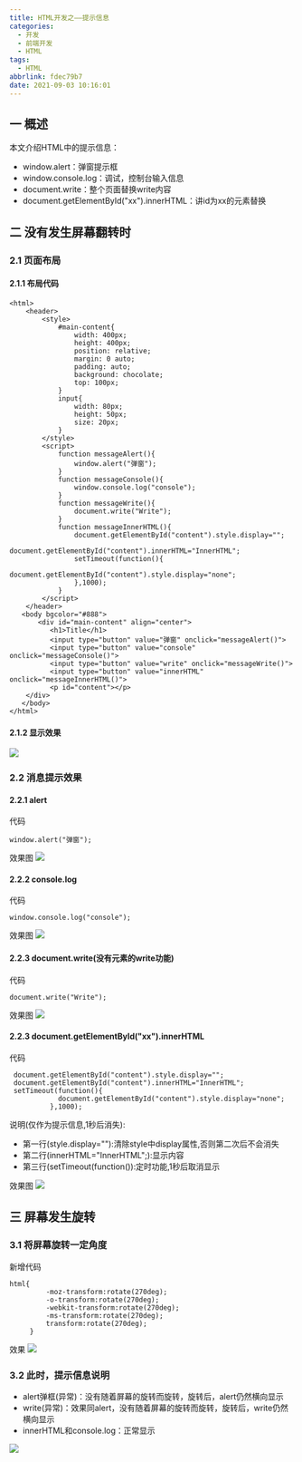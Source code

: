 ```yaml
---
title: HTML开发之——提示信息
categories:
  - 开发
  - 前端开发
  - HTML
tags:
  - HTML
abbrlink: fdec79b7
date: 2021-09-03 10:16:01
---
```

## 一 概述

本文介绍HTML中的提示信息：

* window.alert：弹窗提示框
* window.console.log：调试，控制台输入信息
* document.write：整个页面替换write内容
* document.getElementById("xx").innerHTML：讲id为xx的元素替换

<!--more-->

## 二 没有发生屏幕翻转时

### 2.1 页面布局

#### 2.1.1 布局代码

```
<html>
    <header>
        <style>
            #main-content{
                width: 400px;
                height: 400px;
                position: relative;
                margin: 0 auto;
                padding: auto;
                background: chocolate;
                top: 100px;
            }
            input{
                width: 80px;
                height: 50px;
                size: 20px;
            }
        </style>
        <script>
            function messageAlert(){
                window.alert("弹窗");
            }
            function messageConsole(){
                window.console.log("console");
            }
            function messageWrite(){
                document.write("Write");
            }
            function messageInnerHTML(){
                document.getElementById("content").style.display="";
				document.getElementById("content").innerHTML="InnerHTML";
				setTimeout(function(){
					document.getElementById("content").style.display="none";
				},1000);
            }
        </script>
    </header>
   <body bgcolor="#888">
       <div id="main-content" align="center">
          <h1>Title</h1>
          <input type="button" value="弹窗" onclick="messageAlert()">
          <input type="button" value="console" onclick="messageConsole()">
          <input type="button" value="write" onclick="messageWrite()">
          <input type="button" value="innerHTML" onclick="messageInnerHTML()">
          <p id="content"></p>
    </div>
   </body> 
</html>
```

#### 2.1.2 显示效果

![][1]

### 2.2 消息提示效果

#### 2.2.1 alert

代码

```
window.alert("弹窗");
```

效果图
![][2]

#### 2.2.2 console.log

代码

```
window.console.log("console");
```

效果图
![][3]

#### 2.2.3 document.write(没有元素的write功能)

代码

```
document.write("Write");
```

效果图
![][4]
#### 2.2.3 document.getElementById("xx").innerHTML

代码

```
 document.getElementById("content").style.display="";
 document.getElementById("content").innerHTML="InnerHTML";
 setTimeout(function(){
			document.getElementById("content").style.display="none";
		  },1000);
```

说明(仅作为提示信息,1秒后消失):

* 第一行(style.display=""):清除style中display属性,否则第二次后不会消失
* 第二行(innerHTML="InnerHTML";):显示内容
* 第三行(setTimeout(function()):定时功能,1秒后取消显示

效果图
![][5]

## 三 屏幕发生旋转

### 3.1 将屏幕旋转一定角度
新增代码
```
html{
         -moz-transform:rotate(270deg);
         -o-transform:rotate(270deg);
         -webkit-transform:rotate(270deg);
         -ms-transform:rotate(270deg);
         transform:rotate(270deg);
     }
```
效果
![][6]

### 3.2 此时，提示信息说明

* alert弹框(异常)：没有随着屏幕的旋转而旋转，旋转后，alert仍然横向显示
* write(异常)：效果同alert，没有随着屏幕的旋转而旋转，旋转后，write仍然横向显示
* innerHTML和console.log：正常显示

![][7]


[1]:https://cdn.jsdelivr.net/gh/PGzxc/CDN@master/blog-web/html-message-preview-layout.png
[2]:https://cdn.jsdelivr.net/gh/PGzxc/CDN@master/blog-web/html-message-alert-info.png
[3]:https://cdn.jsdelivr.net/gh/PGzxc/CDN@master/blog-web/html-message-console-info.png
[4]:https://cdn.jsdelivr.net/gh/PGzxc/CDN@master/blog-web/html-message-write-info.gif
[5]:https://cdn.jsdelivr.net/gh/PGzxc/CDN@master/blog-web/html-message-innerhtml-info.gif
[6]:https://cdn.jsdelivr.net/gh/PGzxc/CDN@master/blog-web/html-message-screen-rotate.png
[7]:https://cdn.jsdelivr.net/gh/PGzxc/CDN@master/blog-web/html-message-screen-oration-preview.png